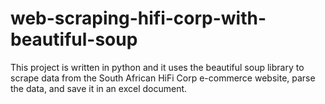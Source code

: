 # web-scraping-hifi-corp-with-beautiful-soup
This project is written in python and it uses the beautiful soup library to scrape data from the South African HiFi Corp e-commerce website, parse the data, and save it in an excel document.
